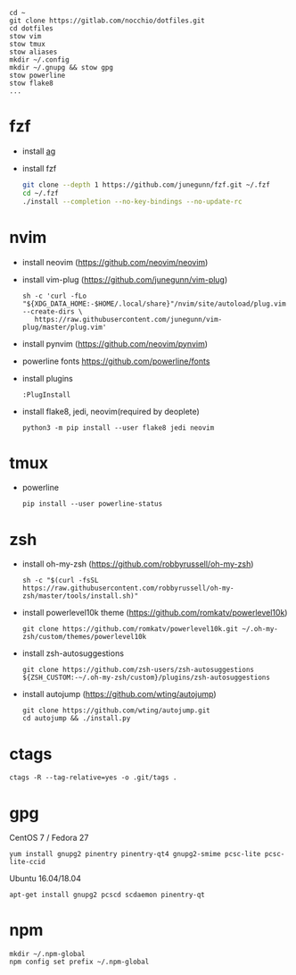 ```
cd ~
git clone https://gitlab.com/nocchio/dotfiles.git
cd dotfiles
stow vim
stow tmux
stow aliases
mkdir ~/.config
mkdir ~/.gnupg && stow gpg
stow powerline
stow flake8
...
```
fzf
===

* install [ag](https://github.com/ggreer/the_silver_searcher)

* install fzf

    ```bash
    git clone --depth 1 https://github.com/junegunn/fzf.git ~/.fzf
    cd ~/.fzf
    ./install --completion --no-key-bindings --no-update-rc
    ```


nvim
====
* install neovim (https://github.com/neovim/neovim)
* install vim-plug (https://github.com/junegunn/vim-plug)  

    ```
    sh -c 'curl -fLo "${XDG_DATA_HOME:-$HOME/.local/share}"/nvim/site/autoload/plug.vim --create-dirs \
       https://raw.githubusercontent.com/junegunn/vim-plug/master/plug.vim'
    ```


* install pynvim (https://github.com/neovim/pynvim)
* powerline fonts https://github.com/powerline/fonts  
* install plugins

    ```
    :PlugInstall
    ```

* install flake8, jedi, neovim(required by deoplete)

    ```
    python3 -m pip install --user flake8 jedi neovim
    ```


tmux
====
* powerline  

    ```
    pip install --user powerline-status
    ```


zsh
===
* install oh-my-zsh (https://github.com/robbyrussell/oh-my-zsh)  

    ```
    sh -c "$(curl -fsSL https://raw.githubusercontent.com/robbyrussell/oh-my-zsh/master/tools/install.sh)"
    ```

* install powerlevel10k theme (https://github.com/romkatv/powerlevel10k)  

    ```
    git clone https://github.com/romkatv/powerlevel10k.git ~/.oh-my-zsh/custom/themes/powerlevel10k
    ```

* install zsh-autosuggestions

    ```
    git clone https://github.com/zsh-users/zsh-autosuggestions ${ZSH_CUSTOM:-~/.oh-my-zsh/custom}/plugins/zsh-autosuggestions
    ```

* install autojump (https://github.com/wting/autojump)

    ```
    git clone https://github.com/wting/autojump.git
    cd autojump && ./install.py
    ```


ctags
=====

    ctags -R --tag-relative=yes -o .git/tags .


gpg
===

CentOS 7 / Fedora 27

    yum install gnupg2 pinentry pinentry-qt4 gnupg2-smime pcsc-lite pcsc-lite-ccid

Ubuntu 16.04/18.04

    apt-get install gnupg2 pcscd scdaemon pinentry-qt


npm
===

    mkdir ~/.npm-global
    npm config set prefix ~/.npm-global
